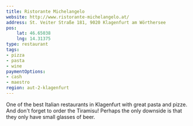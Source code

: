 ```yaml
---
title: Ristorante Michelangelo
website: http://www.ristorante-michelangelo.at/
address: St. Veiter Straße 181, 9020 Klagenfurt am Wörthersee
pos:
    lat: 46.65038
    lng: 14.31375
type: restaurant
tags:
- pizza
- pasta
- wine
paymentOptions:
- cash
- maestro
region: aut-2-klagenfurt
---
```


One of the best Italian restaurants in Klagenfurt with great pasta and pizze.
And don't forget to order the Tiramisu! Perhaps the only downside is that they
only have small glasses of beer.
